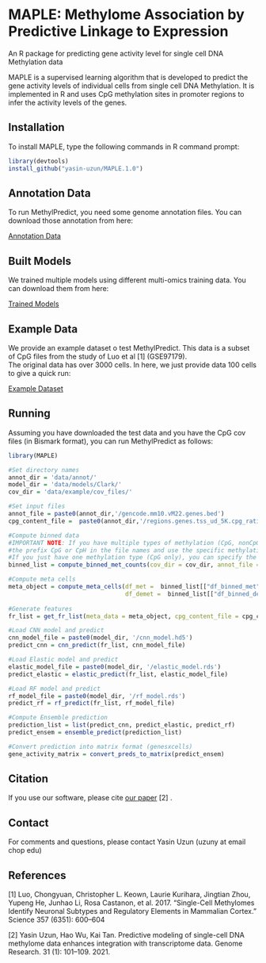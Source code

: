 # MAPLE: Methylome Association by Predictive Linkage to Expression
An R package for predicting gene activity level for single cell DNA Methylation data

MAPLE is a supervised learning algorithm that is developed to predict the gene activity levels of individual cells from single cell DNA Methylation. It is implemented in R and uses CpG methylation sites in promoter regions to infer the activity levels of the genes. 

## Installation

To install MAPLE, type the following commands in R command prompt:
```R
library(devtools)
install_github("yasin-uzun/MAPLE.1.0")
```
## Annotation Data

To run MethylPredict, you need some genome annotation files. You can download those annotation from here: 

[Annotation Data](https://drive.google.com/drive/folders/1E2UH8K02n-RSY67JCDN__ghArtwZ3e0x?usp=sharing)

## Built Models
We trained multiple models using different multi-omics training data. You can download them from here:

[Trained Models](https://drive.google.com/drive/folders/1lLHOsT-gaPwwdYWjexDhfXSH9QjKQDAa?usp=sharing)

## Example Data

We provide an example dataset o test MethylPredict. This data is a subset of CpG files from the study of Luo et al \[1\] (GSE97179).   
The original data has over 3000 cells. In here, we just provide data 100 cells to give a quick run:

[Example Dataset](https://drive.google.com/drive/folders/1GMJpbrXHJ91iPmyclGIPVhxoLcfqyjum?usp=sharing)

## Running
Assuming you have downloaded the test data and you have the CpG cov files (in Bismark format), you can run MethylPredict as follows:

```R
library(MAPLE)

#Set directory names
annot_dir = 'data/annot/'
model_dir = 'data/models/Clark/'
cov_dir = 'data/example/cov_files/'

#Set input files
annot_file = paste0(annot_dir,'/gencode.mm10.vM22.genes.bed')
cpg_content_file =  paste0(annot_dir,'/regions.genes.tss_ud_5K.cpg_ratio.bin_size_500.mm10.rds')

#Compute binned data
#IMPORTANT NOTE: If you have multiple types of methylation (CpG, nonCpG), you need to use
#the prefix CpG or CpH in the file names and use the specific methylation_type argument for filtering.
#If you just have one methylation type (CpG only), you can specify the methylation_type argument empty as below
binned_list = compute_binned_met_counts(cov_dir = cov_dir, annot_file = annot_file, methylation_type = "")

#Compute meta cells
meta_object = compute_meta_cells(df_met =  binned_list[["df_binned_met"]],
                                 df_demet =  binned_list[["df_binned_demet"]])
                                 
#Generate features                               
fr_list = get_fr_list(meta_data = meta_object, cpg_content_file = cpg_content_file)

#Load CNN model and predict
cnn_model_file = paste0(model_dir, '/cnn_model.hd5')
predict_cnn = cnn_predict(fr_list, cnn_model_file)

#Load Elastic model and predict
elastic_model_file = paste0(model_dir, '/elastic_model.rds')
predict_elastic = elastic_predict(fr_list, elastic_model_file)

#Load RF model and predict
rf_model_file = paste0(model_dir, '/rf_model.rds')
predict_rf = rf_predict(fr_list, rf_model_file)

#Compute Ensemble prediction
prediction_list = list(predict_cnn, predict_elastic, predict_rf)
predict_ensem = ensemble_predict(prediction_list)

#Convert prediction into matrix format (genesxcells)
gene_activity_matrix = convert_preds_to_matrix(predict_ensem)


```
## Citation
If you use our software, please cite [our paper](https://genome.cshlp.org/content/early/2020/11/20/gr.267047.120.abstract) \[2\] .


## Contact
For comments and questions, please contact Yasin Uzun (uzuny at email chop edu)

## References
\[1\] Luo, Chongyuan, Christopher L. Keown, Laurie Kurihara, Jingtian Zhou, Yupeng He, Junhao Li, Rosa Castanon, et al. 2017. “Single-Cell Methylomes Identify Neuronal Subtypes and Regulatory Elements in Mammalian Cortex.” Science 357 (6351): 600–604

\[2\] Yasin Uzun, Hao Wu, Kai Tan. Predictive modeling of single-cell DNA methylome data enhances integration with transcriptome data. Genome Research. 31 (1): 101–109. 2021.

